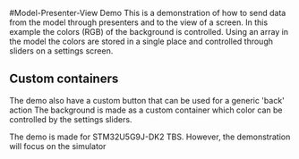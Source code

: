 #Model-Presenter-View Demo
This is a demonstration of how to send data from the model through presenters and to the view of a screen.
In this example the colors (RGB) of the background is controlled. Using an array in the model the colors are stored in a single place and controlled through sliders on a settings screen.

## Custom containers
The demo also have a custom button that can be used for a generic 'back' action The background is made as a custom container which color can be controlled by the settings sliders.

The demo is made for STM32U5G9J-DK2 TBS. However, the demonstration will focus on the simulator
